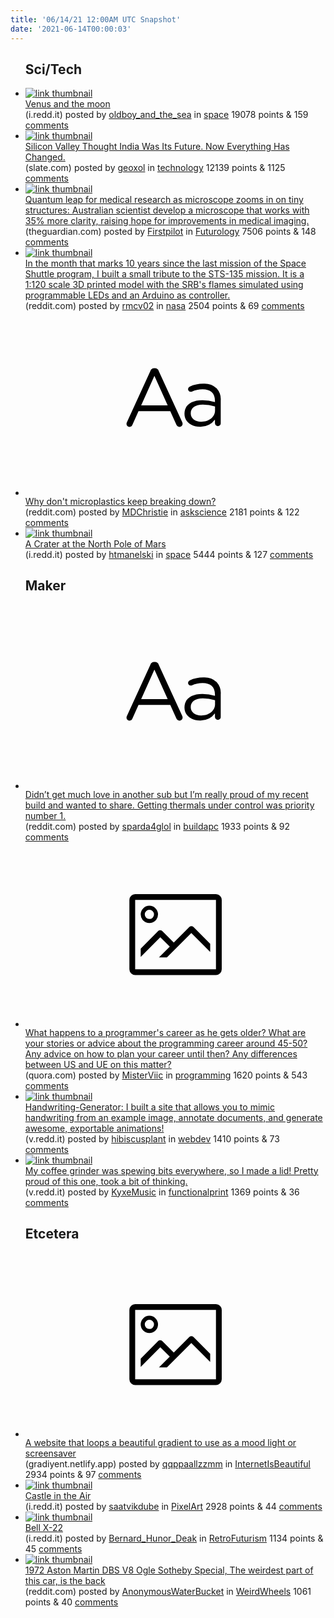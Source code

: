 ```yaml
---
title: '06/14/21 12:00AM UTC Snapshot'
date: '2021-06-14T00:00:03'
---
```

<ul>
<h2>Sci/Tech</h2>

<li><a href='https://i.redd.it/yddk1ex2p1571.jpg'><img src='https://a.thumbs.redditmedia.com/e8thZNUm15u1egh8RRYM2mrjoFR3MjaCz5mRy57w3S8.jpg' alt='link thumbnail'></a><div><div class='linkTitle'><a href='https://i.redd.it/yddk1ex2p1571.jpg'>Venus and the moon</a></div>(i.redd.it) posted by <a href='https://www.reddit.com/user/oldboy_and_the_sea'>oldboy_and_the_sea</a> in <a href='https://www.reddit.com/r/space'>space</a> 19078 points & 159 <a href='https://www.reddit.com/r/space/comments/nyxru5/venus_and_the_moon/'>comments</a></div></li>

<li><a href='https://slate.com/technology/2021/06/india-silicon-valley-twitter-google-censorship.html'><img src='https://b.thumbs.redditmedia.com/ap6IUI38WiHFQ-qE81DZZRKiFcWGmGCxd8iiUv1LozA.jpg' alt='link thumbnail'></a><div><div class='linkTitle'><a href='https://slate.com/technology/2021/06/india-silicon-valley-twitter-google-censorship.html'>Silicon Valley Thought India Was Its Future. Now Everything Has Changed.</a></div>(slate.com) posted by <a href='https://www.reddit.com/user/geoxol'>geoxol</a> in <a href='https://www.reddit.com/r/technology'>technology</a> 12139 points & 1125 <a href='https://www.reddit.com/r/technology/comments/nytnzf/silicon_valley_thought_india_was_its_future_now/'>comments</a></div></li>

<li><a href='https://www.theguardian.com/science/2021/jun/10/quantum-leap-for-medical-research-as-microscope-zooms-in-on-tiny-structures'><img src='https://b.thumbs.redditmedia.com/KgKXmBMQJccoLQhXiifBiacBGB_bI2LpAqHj6yNIDhA.jpg' alt='link thumbnail'></a><div><div class='linkTitle'><a href='https://www.theguardian.com/science/2021/jun/10/quantum-leap-for-medical-research-as-microscope-zooms-in-on-tiny-structures'>Quantum leap for medical research as microscope zooms in on tiny structures: Australian scientist develop a microscope that works with 35% more clarity, raising hope for improvements in medical imaging.</a></div>(theguardian.com) posted by <a href='https://www.reddit.com/user/Firstpilot'>Firstpilot</a> in <a href='https://www.reddit.com/r/Futurology'>Futurology</a> 7506 points & 148 <a href='https://www.reddit.com/r/Futurology/comments/nyrexk/quantum_leap_for_medical_research_as_microscope/'>comments</a></div></li>

<li><a href='https://www.reddit.com/gallery/nyk8nn'><img src='https://a.thumbs.redditmedia.com/I4oXx-VAjaKEe30yofM8aoSkBztmVUnMLUR3uutgqo4.jpg' alt='link thumbnail'></a><div><div class='linkTitle'><a href='https://www.reddit.com/gallery/nyk8nn'>In the month that marks 10 years since the last mission of the Space Shuttle program, I built a small tribute to the STS-135 mission. It is a 1:120 scale 3D printed model with the SRB's flames simulated using programmable LEDs and an Arduino as controller.</a></div>(reddit.com) posted by <a href='https://www.reddit.com/user/rmcv02'>rmcv02</a> in <a href='https://www.reddit.com/r/nasa'>nasa</a> 2504 points & 69 <a href='https://www.reddit.com/r/nasa/comments/nyk8nn/in_the_month_that_marks_10_years_since_the_last/'>comments</a></div></li>

<li><a href='https://www.reddit.com/r/askscience/comments/nyv1qh/why_dont_microplastics_keep_breaking_down/'><svg version='1.1' viewBox='-34 -12 104 64' preserveAspectRatio='xMidYMid slice' xmlns='http://www.w3.org/2000/svg' xmlns:xlink='http://www.w3.org/1999/xlink'>
    <title>text link thumbnail</title>
    <path d='M12.19,8.84a1.45,1.45,0,0,0-1.4-1h-.12a1.46,1.46,0,0,0-1.42,1L1.14,26.56a1.29,1.29,0,0,0-.14.59,1,1,0,0,0,1,1,1.12,1.12,0,0,0,1.08-.77l2.08-4.65h11l2.08,4.59a1.24,1.24,0,0,0,1.12.83,1.08,1.08,0,0,0,1.08-1.08,1.64,1.64,0,0,0-.14-.57ZM6.08,20.71l4.59-10.22,4.6,10.22Z'>
    </path>
    <path d='M32.24,14.78A6.35,6.35,0,0,0,27.6,13.2a11.36,11.36,0,0,0-4.7,1,1,1,0,0,0-.58.89,1,1,0,0,0,.94.92,1.23,1.23,0,0,0,.39-.08,8.87,8.87,0,0,1,3.72-.81c2.7,0,4.28,1.33,4.28,3.92v.5a15.29,15.29,0,0,0-4.42-.61c-3.64,0-6.14,1.61-6.14,4.64v.05c0,2.95,2.7,4.48,5.37,4.48a6.29,6.29,0,0,0,5.19-2.48V26.9a1,1,0,0,0,1,1,1,1,0,0,0,1-1.06V19A5.71,5.71,0,0,0,32.24,14.78Zm-.56,7.7c0,2.28-2.17,3.89-4.81,3.89-1.94,0-3.61-1.06-3.61-2.86v-.06c0-1.8,1.5-3,4.2-3a15.2,15.2,0,0,1,4.22.61Z'>
    </path>
    </svg></a><div><div class='linkTitle'><a href='https://www.reddit.com/r/askscience/comments/nyv1qh/why_dont_microplastics_keep_breaking_down/'>Why don't microplastics keep breaking down?</a></div>(reddit.com) posted by <a href='https://www.reddit.com/user/MDChristie'>MDChristie</a> in <a href='https://www.reddit.com/r/askscience'>askscience</a> 2181 points & 122 <a href='https://www.reddit.com/r/askscience/comments/nyv1qh/why_dont_microplastics_keep_breaking_down/'>comments</a></div></li>

<li><a href='https://i.redd.it/hzk3c2ue92571.jpg'><img src='https://b.thumbs.redditmedia.com/t1HXg3EqdLVd24gri32PHm3Qrye-KFhxsTH9KtaG2SY.jpg' alt='link thumbnail'></a><div><div class='linkTitle'><a href='https://i.redd.it/hzk3c2ue92571.jpg'>A Crater at the North Pole of Mars</a></div>(i.redd.it) posted by <a href='https://www.reddit.com/user/htmanelski'>htmanelski</a> in <a href='https://www.reddit.com/r/space'>space</a> 5444 points & 127 <a href='https://www.reddit.com/r/space/comments/nz0912/a_crater_at_the_north_pole_of_mars/'>comments</a></div></li>

<h2>Maker</h2>

<li><a href='https://www.reddit.com/r/buildapc/comments/nyrg5p/didnt_get_much_love_in_another_sub_but_im_really/'><svg version='1.1' viewBox='-34 -12 104 64' preserveAspectRatio='xMidYMid slice' xmlns='http://www.w3.org/2000/svg' xmlns:xlink='http://www.w3.org/1999/xlink'>
    <title>text link thumbnail</title>
    <path d='M12.19,8.84a1.45,1.45,0,0,0-1.4-1h-.12a1.46,1.46,0,0,0-1.42,1L1.14,26.56a1.29,1.29,0,0,0-.14.59,1,1,0,0,0,1,1,1.12,1.12,0,0,0,1.08-.77l2.08-4.65h11l2.08,4.59a1.24,1.24,0,0,0,1.12.83,1.08,1.08,0,0,0,1.08-1.08,1.64,1.64,0,0,0-.14-.57ZM6.08,20.71l4.59-10.22,4.6,10.22Z'>
    </path>
    <path d='M32.24,14.78A6.35,6.35,0,0,0,27.6,13.2a11.36,11.36,0,0,0-4.7,1,1,1,0,0,0-.58.89,1,1,0,0,0,.94.92,1.23,1.23,0,0,0,.39-.08,8.87,8.87,0,0,1,3.72-.81c2.7,0,4.28,1.33,4.28,3.92v.5a15.29,15.29,0,0,0-4.42-.61c-3.64,0-6.14,1.61-6.14,4.64v.05c0,2.95,2.7,4.48,5.37,4.48a6.29,6.29,0,0,0,5.19-2.48V26.9a1,1,0,0,0,1,1,1,1,0,0,0,1-1.06V19A5.71,5.71,0,0,0,32.24,14.78Zm-.56,7.7c0,2.28-2.17,3.89-4.81,3.89-1.94,0-3.61-1.06-3.61-2.86v-.06c0-1.8,1.5-3,4.2-3a15.2,15.2,0,0,1,4.22.61Z'>
    </path>
    </svg></a><div><div class='linkTitle'><a href='https://www.reddit.com/r/buildapc/comments/nyrg5p/didnt_get_much_love_in_another_sub_but_im_really/'>Didn’t get much love in another sub but I’m really proud of my recent build and wanted to share. Getting thermals under control was priority number 1.</a></div>(reddit.com) posted by <a href='https://www.reddit.com/user/sparda4glol'>sparda4glol</a> in <a href='https://www.reddit.com/r/buildapc'>buildapc</a> 1933 points & 92 <a href='https://www.reddit.com/r/buildapc/comments/nyrg5p/didnt_get_much_love_in_another_sub_but_im_really/'>comments</a></div></li>

<li><a href='https://www.quora.com/Is-software-development-really-a-dead-end-job-after-age-35-40'><svg version='1.1' viewBox='-34 -14 104 64' preserveAspectRatio='xMidYMid meet' xmlns='http://www.w3.org/2000/svg' xmlns:xlink='http://www.w3.org/1999/xlink'>
    <title>link thumbnail</title>
    <path d='M32,4H4A2,2,0,0,0,2,6V30a2,2,0,0,0,2,2H32a2,2,0,0,0,2-2V6A2,2,0,0,0,32,4ZM4,30V6H32V30Z'></path>
    <path d='M8.92,14a3,3,0,1,0-3-3A3,3,0,0,0,8.92,14Zm0-4.6A1.6,1.6,0,1,1,7.33,11,1.6,1.6,0,0,1,8.92,9.41Z'></path>
    <path d='M22.78,15.37l-5.4,5.4-4-4a1,1,0,0,0-1.41,0L5.92,22.9v2.83l6.79-6.79L16,22.18l-3.75,3.75H15l8.45-8.45L30,24V21.18l-5.81-5.81A1,1,0,0,0,22.78,15.37Z'></path>
    </svg></a><div><div class='linkTitle'><a href='https://www.quora.com/Is-software-development-really-a-dead-end-job-after-age-35-40'>What happens to a programmer's career as he gets older? What are your stories or advice about the programming career around 45-50? Any advice on how to plan your career until then? Any differences between US and UE on this matter?</a></div>(quora.com) posted by <a href='https://www.reddit.com/user/MisterViic'>MisterViic</a> in <a href='https://www.reddit.com/r/programming'>programming</a> 1620 points & 543 <a href='https://www.reddit.com/r/programming/comments/nytzaz/what_happens_to_a_programmers_career_as_he_gets/'>comments</a></div></li>

<li><a href='https://v.redd.it/ef2z93x0xy471'><img src='https://b.thumbs.redditmedia.com/FywLLnzBSEpq7idlmBwBdFmXLZqm-HUK8poG9IsTkes.jpg' alt='link thumbnail'></a><div><div class='linkTitle'><a href='https://v.redd.it/ef2z93x0xy471'>Handwriting-Generator: I built a site that allows you to mimic handwriting from an example image, annotate documents, and generate awesome, exportable animations!</a></div>(v.redd.it) posted by <a href='https://www.reddit.com/user/hibiscusplant'>hibiscusplant</a> in <a href='https://www.reddit.com/r/webdev'>webdev</a> 1410 points & 73 <a href='https://www.reddit.com/r/webdev/comments/nypge1/handwritinggenerator_i_built_a_site_that_allows/'>comments</a></div></li>

<li><a href='https://v.redd.it/kkpavflhr1571'><img src='https://b.thumbs.redditmedia.com/_vlHMq2hXubacUClb0okfp80ezMaeKRA3k365fak60c.jpg' alt='link thumbnail'></a><div><div class='linkTitle'><a href='https://v.redd.it/kkpavflhr1571'>My coffee grinder was spewing bits everywhere, so I made a lid! Pretty proud of this one, took a bit of thinking.</a></div>(v.redd.it) posted by <a href='https://www.reddit.com/user/KyxeMusic'>KyxeMusic</a> in <a href='https://www.reddit.com/r/functionalprint'>functionalprint</a> 1369 points & 36 <a href='https://www.reddit.com/r/functionalprint/comments/nyy34m/my_coffee_grinder_was_spewing_bits_everywhere_so/'>comments</a></div></li>

<h2>Etcetera</h2>

<li><a href='https://gradiyent.netlify.app/'><svg version='1.1' viewBox='-34 -14 104 64' preserveAspectRatio='xMidYMid meet' xmlns='http://www.w3.org/2000/svg' xmlns:xlink='http://www.w3.org/1999/xlink'>
    <title>link thumbnail</title>
    <path d='M32,4H4A2,2,0,0,0,2,6V30a2,2,0,0,0,2,2H32a2,2,0,0,0,2-2V6A2,2,0,0,0,32,4ZM4,30V6H32V30Z'></path>
    <path d='M8.92,14a3,3,0,1,0-3-3A3,3,0,0,0,8.92,14Zm0-4.6A1.6,1.6,0,1,1,7.33,11,1.6,1.6,0,0,1,8.92,9.41Z'></path>
    <path d='M22.78,15.37l-5.4,5.4-4-4a1,1,0,0,0-1.41,0L5.92,22.9v2.83l6.79-6.79L16,22.18l-3.75,3.75H15l8.45-8.45L30,24V21.18l-5.81-5.81A1,1,0,0,0,22.78,15.37Z'></path>
    </svg></a><div><div class='linkTitle'><a href='https://gradiyent.netlify.app/'>A website that loops a beautiful gradient to use as a mood light or screensaver</a></div>(gradiyent.netlify.app) posted by <a href='https://www.reddit.com/user/qqppaallzzmm'>qqppaallzzmm</a> in <a href='https://www.reddit.com/r/InternetIsBeautiful'>InternetIsBeautiful</a> 2934 points & 97 <a href='https://www.reddit.com/r/InternetIsBeautiful/comments/nywvpf/a_website_that_loops_a_beautiful_gradient_to_use/'>comments</a></div></li>

<li><a href='https://i.redd.it/hfmts67xgz471.png'><img src='https://b.thumbs.redditmedia.com/cqdTp_CSDIjcydktkFATYCwlxkvPnUmJ9Kp8tVnF1iM.jpg' alt='link thumbnail'></a><div><div class='linkTitle'><a href='https://i.redd.it/hfmts67xgz471.png'>Castle in the Air</a></div>(i.redd.it) posted by <a href='https://www.reddit.com/user/saatvikdube'>saatvikdube</a> in <a href='https://www.reddit.com/r/PixelArt'>PixelArt</a> 2928 points & 44 <a href='https://www.reddit.com/r/PixelArt/comments/nyqywm/castle_in_the_air/'>comments</a></div></li>

<li><a href='https://i.redd.it/9n50nncss1571.jpg'><img src='https://b.thumbs.redditmedia.com/oVRzNq80S7gTca8TaW9TtYZQXLXYyKtjjBC3oRDiCEc.jpg' alt='link thumbnail'></a><div><div class='linkTitle'><a href='https://i.redd.it/9n50nncss1571.jpg'>Bell X-22</a></div>(i.redd.it) posted by <a href='https://www.reddit.com/user/Bernard_Hunor_Deak'>Bernard_Hunor_Deak</a> in <a href='https://www.reddit.com/r/RetroFuturism'>RetroFuturism</a> 1134 points & 45 <a href='https://www.reddit.com/r/RetroFuturism/comments/nyy7rt/bell_x22/'>comments</a></div></li>

<li><a href='https://www.reddit.com/gallery/nywyw5'><img src='https://b.thumbs.redditmedia.com/NfJ_jEGb1S24t_BQ8ME3iMyhuIN_UAZeNwjjLu6nWkw.jpg' alt='link thumbnail'></a><div><div class='linkTitle'><a href='https://www.reddit.com/gallery/nywyw5'>1972 Aston Martin DBS V8 Ogle Sotheby Special, The weirdest part of this car, is the back</a></div>(reddit.com) posted by <a href='https://www.reddit.com/user/AnonymousWaterBucket'>AnonymousWaterBucket</a> in <a href='https://www.reddit.com/r/WeirdWheels'>WeirdWheels</a> 1061 points & 40 <a href='https://www.reddit.com/r/WeirdWheels/comments/nywyw5/1972_aston_martin_dbs_v8_ogle_sotheby_special_the/'>comments</a></div></li>

</ul>
